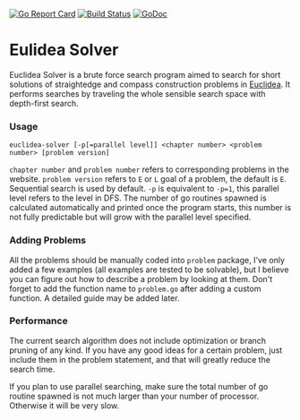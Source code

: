 [![Go Report Card](https://goreportcard.com/badge/github.com/water-vapor/euclidea-solver)](https://goreportcard.com/report/github.com/water-vapor/euclidea-solver)
[![Build Status](https://travis-ci.org/water-vapor/euclidea-solver.svg?branch=master)](https://travis-ci.org/water-vapor/euclidea-solver)
[![GoDoc](https://godoc.org/github.com/water-vapor/euclidea-solver?status.svg)](https://godoc.org/github.com/water-vapor/euclidea-solver)
# Eulidea Solver
Euclidea Solver is a brute force search program aimed to search for short solutions of straightedge and compass construction problems in [Euclidea](https://www.euclidea.xyz). 
It performs searches by traveling the whole sensible search space with depth-first search.
### Usage
`euclidea-solver [-p[=parallel level]] <chapter number> <problem number> [problem version]`

`chapter number` and `problem number` refers to corresponding problems in the website. `problem version` refers to `E` or `L` goal of a problem, the default is `E`. Sequential search is used by default.
`-p` is equivalent to `-p=1`, this parallel level refers to the level in DFS. The number of go routines spawned is calculated 
automatically and printed once the program starts, this number is not fully predictable but will grow with the parallel level 
specified.

### Adding Problems
All the problems should be manually coded into `problem` package, I've only added a few examples (all examples are tested to be solvable), 
but I believe you can figure out how to describe a problem by looking at them. Don't forget to add the function name to `problem.go` 
after adding a custom function. A detailed guide may be added later.

### Performance
The current search algorithm does not include optimization or branch pruning of any kind. If you have any good ideas for 
a certain problem, just include them in the problem statement, and that will greatly reduce the search time.

If you plan to use parallel searching, make sure the total number of go routine spawned is not much larger than your number of processor. 
Otherwise it will be very slow.